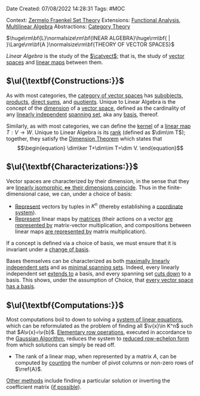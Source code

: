 <div class="topSpace"></div>

Date Created: 07/08/2022 14:28:31
Tags: #MOC

Context: [Zermelo Fraenkel Set Theory](Zermelo%20Fraenkel%20Set%20Theory.md)
Extensions: [Functional Analysis](Functional%20Analysis.md), [Multilinear Algebra](Multilinear%20Algebra.md)
Abstractions: [Category Theory](Category%20Theory.md)

$\huge\rm\bf{L}\normalsize\rm\bf{INEAR ALGEBRA}\huge\rm\bf{ | }\Large\rm\bf{A }\normalsize\rm\bf{THEORY OF VECTOR SPACES}$

_Linear Algebra_ is the study of the [$\catvect$](Category%20of%20Vector%20Spaces.md); that is, the study of [vector spaces](Vector%20Space.md) and [linear maps](Linear%20Map.md) between them.

## $\ul{\textbf{Constructions:}}$

As with most categories, the [category of vector spaces](Category%20of%20Vector%20Spaces.md) has [subobjects](Linear%20Subspace.md), [products](Direct%20Product%20(Vector%20Space).md), [direct sums](Internal%20Direct%20Sum%20(Linear%20Algebra).md), and [quotients](). Unique to Linear Algebra is the concept of the [dimension](Dimension%20(Linear%20Algebra).md) of a [vector space](Vector%20Space.md), defined as the cardinality of any [linearly independent](Linear%20Independence.md) [spanning set](Spanning%20Set.md), aka any [basis](Hamel%20Basis.md), thereof.

Similarly, as with most categories, we can define the [kernel](Kernel;%20Null%20Space.md) of a [linear map](Linear%20Map.md) $T:V\to W$. Unique to Linear Algebra is its [rank](Rank.md) (defined as $\dim\im T$); together, they satisfy the [Dimension Theorem](Dimension%20Theorem.md) which states that
$$\begin{equation}
    \dim\ker T+\dim\im T=\dim V.
\end{equation}$$

## $\ul{\textbf{Characterizations:}}$

Vector spaces are characterized by their dimension, in the sense that they are [linearly isomorphic $\Leftrightarrow$ their dimensions coincide](Linearly%20isomorphic%20iff%20dimensions%20coincide%20(finite-dim.).md). Thus in the finite-dimensional case, we can, under a choice of basis:
* [Represent](Linear%20isomorphism%20between%20finite-dim%20vector%20spaces%20and%20tuple%20spaces.md) vectors by tuples in $K^n$ (thereby establishing a [coordinate system](Coordinate%20Representation%20of%20Finite-dim.%20Vector%20Spaces.md)).
* [Represent](Linear%20isomorphism%20between%20linear%20maps%20and%20matrices.md) linear maps by [matrices](Matrix.md) (their actions on a vector [are represented by](Action%20of%20linear%20map%20repr%20under%20basis%20left-multiplication%20of%20matrix%20representation.md) matrix-vector multiplication, and compositions between linear maps [are represented by](Composition%20of%20linear%20maps%20repr%20under%20basis%20matrix%20product%20of%20representations.md) matrix multiplication).

If a concept is defined via a choice of basis, we must ensure that it is invariant under a [change of basis](Basis%20Transition%20Map;%20Change%20of%20Basis%20Matrix.md).

Bases themselves can be characterized as both [maximally linearly independent sets](obsidian://open?file=TODO) and as [minimal spanning sets](obsidian://open?file=TODO). Indeed, every linearly independent set [extends to](Linearly%20independent%20set%20extends%20to%20a%20basis.md) a basis, and every spanning set [cuts down](Spanning%20set%20cuts%20down%20to%20a%20basis.md) to a basis. This shows, under the assumption of Choice, that [every vector space has a basis](Every%20vector%20space%20has%20a%20basis.md).

## $\ul{\textbf{Computations:}}$

Most computations boil to down to solving a [system of linear equations](Linear%20System%20of%20Equations.md), which can be reformulated as the problem of finding all $\v{x}\in K^n$ such that $A\v{x}=\v{b}$. [Elementary row operations](Elementary%20Matrices%20and%20Operations.md), executed in accordance to the [Gaussian Algorithm](Gaussian%20Algorithm.md), reduces the system to [reduced row-echelon form](Reduced%20Row-echelon%20Matrix.md) from which solutions can simply be read off.
* The rank of a linear map, when represented by a matrix $A$, can be computed by [counting](Rank%20of%20matrix%20in%20RREF%20is%20number%20of%20pivot%20columns%20of%20non-zero%20rows.md) the number of pivot columns or non-zero rows of $\rref{A}$.

[Other methods](Solutions%20of%20linear%20system%20of%20equations.md) include finding a particular solution or inverting the coefficient matrix ([if possible](Matrix%20Invertibility%20Theorem.md)).
